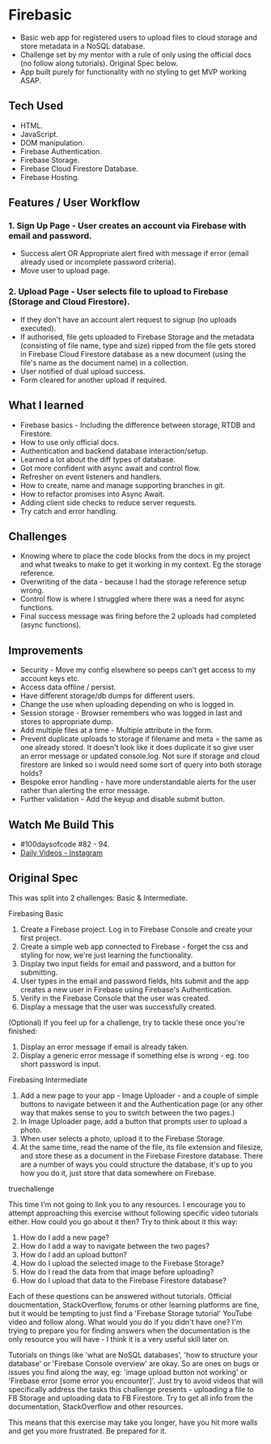 # Firebasic

- Basic web app for registered users to upload files to cloud storage and store metadata in a NoSQL database.
- Challenge set by my mentor with a rule of only using the official docs (no follow along tutorials). Original Spec below.
- App built purely for functionality with no styling to get MVP working ASAP.

## Tech Used

- HTML.
- JavaScript.
- DOM manipulation.
- Firebase Authentication.
- Firebase Storage.
- Firebase Cloud Firestore Database.
- Firebase Hosting.

## Features / User Workflow

### 1. Sign Up Page - User creates an account via Firebase with email and password.

- Success alert OR Appropriate alert fired with message if error (email already used or incomplete password criteria).
- Move user to upload page.

### 2. Upload Page - User selects file to upload to Firebase (Storage and Cloud Firestore).

- If they don't have an account alert request to signup (no uploads executed).
- If authorised, file gets uploaded to Firebase Storage and the metadata (consisting of file name, type and size) ripped from the file gets stored in Firebase Cloud Firestore database as a new document (using the file's name as the document name) in a collection.
- User notified of dual upload success.
- Form cleared for another upload if required.

## What I learned

- Firebase basics - Including the difference between storage, RTDB and Firestore.
- How to use only official docs.
- Authentication and backend database interaction/setup.
- Learned a lot about the diff types of database.
- Got more confident with async await and control flow.
- Refresher on event listeners and handlers.
- How to create, name and manage supporting branches in git.
- How to refactor promises into Async Await.
- Adding client side checks to reduce server requests.
- Try catch and error handling.

## Challenges

- Knowing where to place the code blocks from the docs in my project and what tweaks to make to get it working in my context. Eg the storage reference.
- Overwriting of the data - because I had the storage reference setup wrong.
- Control flow is where I struggled where there was a need for async functions.
- Final success message was firing before the 2 uploads had completed (async functions).

## Improvements

- Security - Move my config elsewhere so peeps can’t get access to my account keys etc.
- Access data offline / persist.
- Have different storage/db dumps for different users.
- Change the use when uploading depending on who is logged in.
- Session storage - Browser remembers who was logged in last and stores to appropriate dump.
- Add multiple files at a time - Multiple attribute in the form.
- Prevent duplicate uploads to storage if filename and meta = the same as one already stored. It doesn't look like it does duplicate it so give user an error message or updated console.log. Not sure if storage and cloud firestore are linked so i would need some sort of query into both storage holds?
- Bespoke error handling - have more understandable alerts for the user rather than alerting the error message.
- Further validation - Add the keyup and disable submit button.

## Watch Me Build This

- #100daysofcode #82 - 94.
- [Daily Videos - Instagram](https://www.instagram.com/samchillcott/)

## Original Spec

This was split into 2 challenges: Basic & Intermediate.

Firebasing Basic

1. Create a Firebase project. Log in to Firebase Console and create your first project.
2. Create a simple web app connected to Firebase - forget the css and styling for now, we're just learning the functionality.
3. Display two input fields for email and password, and a button for submitting.
4. User types in the email and password fields, hits submit and the app creates a new user in Firebase using Firebase's Authentication.
5. Verify in the Firebase Console that the user was created.
6. Display a message that the user was successfully created.

(Optional)
If you feel up for a challenge, try to tackle these once you're finished:
1. Display an error message if email is already taken.
2. Display a generic error message if something else is wrong - eg. too short password is input.

Firebasing Intermediate

1. Add a new page to your app - Image Uploader - and a couple of simple buttons to navigate between it and the Authentication page (or any other way that makes sense to you to switch between the two pages.)
2. In Image Uploader page, add a button that prompts user to upload a photo.
3. When user selects a photo, upload it to the Firebase Storage.
4. At the same time, read the name of the file, its file extension and filesize, and store these as a document in the Firebase Firestore database. There are a number of ways you could structure the database, it's up to you how you do it, just store that data somewhere on Firebase.

truechallenge

This time I'm not going to link you to any resources. I encourage you to attempt approaching this exercise without following specific video tutorials either. How could you go about it then? Try to think about it this way:

1. How do I add a new page? 
2. How do I add a way to navigate between the two pages?
3. How do I add an upload button?
4. How do I upload the selected image to the Firebase Storage?
5. How do I read the data from that image before uploading?
6. How do I upload that data to the Firebase Firestore database?

Each of these questions can be answered without tutorials. Official doucmentation, StackOverflow, forums or other learning platforms are fine, but it would be tempting to just find a 'Firebase Storage tutorial' YouTube video and follow along. What would you do if you didn't have one? I'm trying to prepare you for finding answers when the documentation is the only resource you will have - I think it is a very useful skill later on.

Tutorials on things like 'what are NoSQL databases', 'how to structure your database' or 'Firebase Console overview' are okay. So are ones on bugs or issues you find along the way, eg: 'image upload button not working' or 'Firebase error [some error you encounter]'. Just try to avoid videos that will specifically address the tasks this challenge presents - uploading a file to FB Storage and uploading data to FB Firestore. Try to get all info from the documentation, StackOverflow and other resources.

This means that this exercise may take you longer, have you hit more walls and get you more frustrated. Be prepared for it.


